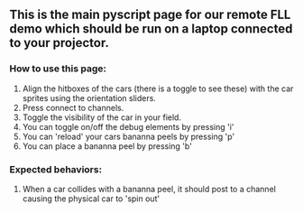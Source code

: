 ## This is the main pyscript page for our remote FLL demo which should be run on a laptop connected to your projector.


### How to use this page:
1. Align the hitboxes of the cars (there is a toggle to see these) with the car sprites using the orientation sliders.
2. Press connect to channels.
3. Toggle the visibility of the car in your field.
4. You can toggle on/off the debug elements by pressing 'i'
5. You can 'reload' your cars bananna peels by pressing 'p'
6. You can place a bananna peel by pressing 'b'

### Expected behaviors:
1. When a car collides with a bananna peel, it should post to a channel causing the physical car to 'spin out'